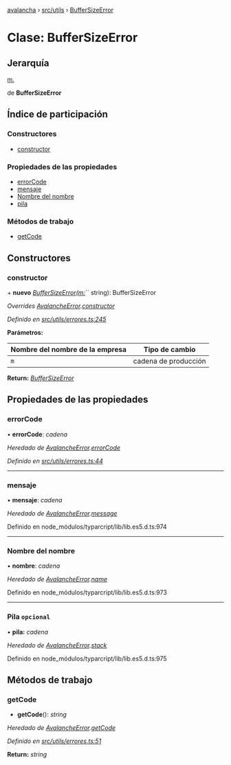 [avalancha](../README.md) › [src/utils](../modules/src_utils.md) › [BufferSizeError](src_utils.buffersizeerror.md)

# Clase: BufferSizeError

## Jerarquía

[m.](src_utils.avalancheerror.md)

de **BufferSizeError**

## Índice de participación

### Constructores

* [constructor](src_utils.buffersizeerror.md#constructor)

### Propiedades de las propiedades

* [errorCode](src_utils.buffersizeerror.md#errorcode)
* [mensaje](src_utils.buffersizeerror.md#message)
* [Nombre del nombre](src_utils.buffersizeerror.md#name)
* [pila](src_utils.buffersizeerror.md#optional-stack)

### Métodos de trabajo

* [getCode](src_utils.buffersizeerror.md#getcode)

## Constructores

### constructor

\+ **nuevo** *[BufferSizeError(m:](src_utils.buffersizeerror.md)*`` string): BufferSizeError

*Overrides [AvalancheError](src_utils.avalancheerror.md).[constructor](src_utils.avalancheerror.md#constructor)*

*Definido en [src/utils/errores.ts:245](https://github.com/ava-labs/avalanchejs/blob/ae78dee/src/utils/errors.ts#L245)*

**Parámetros:**

| Nombre del nombre de la empresa | Tipo de cambio |
------ | ------ |
| `m` | cadena de producción |

**Return:** *[BufferSizeError](src_utils.buffersizeerror.md)*

## Propiedades de las propiedades

### errorCode

• **errorCode**: *cadena*

*Heredado de [AvalancheError](src_utils.avalancheerror.md).[errorCode](src_utils.avalancheerror.md#errorcode)*

*Definido en [src/utils/errores.ts:44](https://github.com/ava-labs/avalanchejs/blob/ae78dee/src/utils/errors.ts#L44)*

___

### mensaje

• **mensaje**: *cadena*

*Heredado de [AvalancheError](src_utils.avalancheerror.md).[message](src_utils.avalancheerror.md#message)*

Definido en node_módulos/typarcript/lib/lib.es5.d.ts:974

___

### Nombre del nombre

• **nombre**: *cadena*

*Heredado de [AvalancheError](src_utils.avalancheerror.md).[name](src_utils.avalancheerror.md#name)*

Definido en node_módulos/typarcript/lib/lib.es5.d.ts:973

___

### Pila `opcional`

• **pila:** *cadena*

*Heredado de [AvalancheError](src_utils.avalancheerror.md).[stack](src_utils.avalancheerror.md#optional-stack)*

Definido en node_módulos/typarcript/lib/lib.es5.d.ts:975

## Métodos de trabajo

### getCode

- **getCode**(): *string*

*Heredado de [AvalancheError](src_utils.avalancheerror.md).[getCode](src_utils.avalancheerror.md#getcode)*

*Definido en [src/utils/errores.ts:51](https://github.com/ava-labs/avalanchejs/blob/ae78dee/src/utils/errors.ts#L51)*

**Return:** *string*
